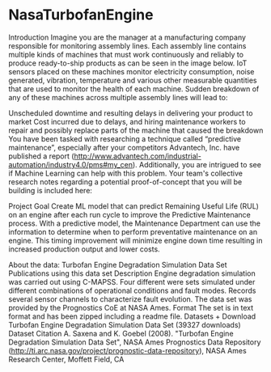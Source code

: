 # NasaTurbofanEngine

Introduction
Imagine you are the manager at a manufacturing company responsible for monitoring assembly lines. Each assembly line contains multiple kinds 
of machines that must work continuously and reliably to produce ready-to-ship products as can be seen in the image below. IoT sensors placed 
on these machines monitor electricity consumption, noise generated, vibration, temperature and various other measurable quantities that are 
used to monitor the health of each machine. Sudden breakdown of any of these machines across multiple assembly lines will lead to:

Unscheduled downtime and resulting delays in delivering your product to market
Cost incurred due to delays, and hiring maintenance workers to repair and possibly replace parts of the machine that caused the breakdown
You have been tasked with researching a technique called “predictive maintenance”, especially after your competitors Advantech, Inc. have 
published a report (http://www.advantech.com/industrial-automation/industry4.0/pms#my_cen). Additionally, you are intrigued to see if 
Machine Learning can help with this problem. Your team's collective research notes regarding a potential proof-of-concept that you will be 
building is included here:

Project Goal
Create ML model that can predict Remaining Useful Life (RUL) on an engine after each run cycle to improve the Predictive Maintenance process. 
With a predictive model, the Maintenance Department can use the information to determine when to perform preventative maintenance on an engine.
This timing improvement will minimize engine down time resulting in increased production output and lower costs.

About the data:
Turbofan Engine Degradation Simulation Data Set Publications using this data set Description Engine degradation simulation was carried out
using C-MAPSS. Four different were sets simulated under different combinations of operational conditions and fault modes. Records several
sensor channels to characterize fault evolution. The data set was provided by the Prognostics CoE at NASA Ames. Format The set is in text 
format and has been zipped including a readme file. Datasets + Download Turbofan Engine Degradation Simulation Data Set (39327 downloads)
Dataset Citation A. Saxena and K. Goebel (2008). "Turbofan Engine Degradation Simulation Data Set", NASA Ames Prognostics Data Repository
(http://ti.arc.nasa.gov/project/prognostic-data-repository), NASA Ames Research Center, Moffett Field, CA
